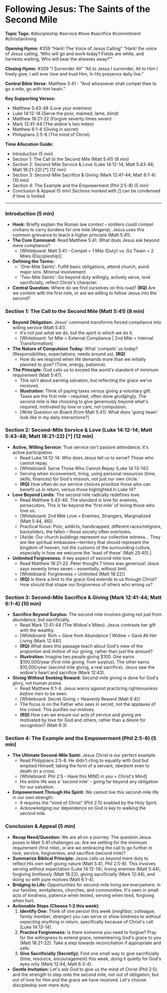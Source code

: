 # Following Jesus: The Saints of the Second Mile

**Topic Tags:** #discipleship #service #love #sacrifice #commitment #christianliving

**Opening Hymn:** #359 "Hark! The Voice of Jesus Calling"
"Hark! the voice of Jesus calling, ‘Who will go and work today? Fields are white, and harvests waiting, Who will bear the sheaves away?’"

**Closing Hymn:** #309 "I Surrender All"
"All to Jesus I surrender, All to Him I freely give; I will ever love and trust Him, In His presence daily live."

**Central Bible Verse:** Matthew 5:41 - "And whosoever shall compel thee to go a mile, go with him twain."

**Key Supporting Verses:**
*   Matthew 5:43-48 (Love your enemies)
*   Luke 14:12-14 (Serve the poor, maimed, lame, blind)
*   Matthew 18:21-22 (Forgive seventy times seven)
*   Mark 12:41-44 (The widow's two mites)
*   Matthew 6:1-4 (Giving in secret)
*   Philippians 2:5-8 (The mind of Christ)

**Time Allocation Guide:**
- Introduction (5 min)
- Section 1: The Call to the Second Mile (Matt 5:41) (8 min)
- Section 2: Second-Mile Service & Love (Luke 14:12-14; Matt 5:43-48; Matt 18:21-22) [*] (12 min)
- Section 3: Second-Mile Sacrifice & Giving (Mark 12:41-44; Matt 6:1-4) (10 min)
- Section 4: The Example and the Empowerment (Phil 2:5-8) (5 min)
- Conclusion & Appeal (5 min)
*Sections marked with [*] can be condensed if time is limited

---

### Introduction (5 min)

-   **Hook:** Briefly explain the Roman law context – soldiers could compel civilians to carry burdens for one mile (Angaria). Jesus uses this common grievance to teach a higher principle (Matt 5:41).
-   **The Core Command:** Read Matthew 5:41. What does Jesus ask beyond mere compliance?
    -   [Whiteboard: Matt 5:41 - Compel = 1 Mile (Duty) vs. Go Twain = 2 Miles (Discipleship)]
-   **Defining the Terms:**
    -   'One-Mile Saints': Fulfill basic obligations, attend church, avoid major sins. Minimal involvement.
    -   'Two-Mile Saints': Go beyond duty willingly, actively serve, love sacrificially, reflect Christ's character.
-   **Central Question:** Where do we find ourselves on this road? **(RQ)** Are we content with the first mile, or are we willing to follow Jesus into the second?

### Section 1: The Call to the Second Mile (Matt 5:41) (8 min)

-   **Beyond Obligation:** Jesus' command transforms forced compliance into willing service (Matt 5:41).
    -   It's not just *what* we do, but the *spirit* in which we do it.
    -   [Whiteboard: 1st Mile = External Compliance | 2nd Mile = Internal Transformation]
-   **The Nature of Compulsion Today:** What 'compels' us today? (Responsibilities, expectations, needs around us). **(RQ)**
    -   How do we respond when life demands more than we initially planned to give? (Time, energy, patience).
-   **The Principle:** God calls us to exceed the world's standard of minimum requirement (Matt 5:47).
    -   This isn't about earning salvation, but reflecting the grace we've received.
    -   **Illustration:** Think of paying taxes versus giving a voluntary gift. Taxes are the first mile – required, often done grudgingly. The second mile is like choosing to give generously beyond what's required, motivated by love or care, not compulsion.
    -   [Write Question on Board (from Matt 5:41): What does 'going twain' look like in my daily interactions?]

### Section 2: Second-Mile Service & Love (Luke 14:12-14; Matt 5:43-48; Matt 18:21-22) [*] (12 min)

-   **Active, Willing Service:** True service isn't passive attendance; it's active participation.
    -   Read Luke 14:12-14. Who does Jesus tell us to serve? Those who cannot repay.
    -   [Whiteboard: Serve Those Who Cannot Repay (Luke 14:13-14)]
    -   Serving when inconvenient, tiring, using personal resources (time, skills, finances) for God's mission, not just our own circle.
    -   **(RQ)** How often do our service choices prioritize those who can benefit us in return, versus those highlighted in Luke 14?
-   **Love Beyond Limits:** The second mile radically redefines love.
    -   Read Matthew 5:43-48. The standard is love for enemies, persecutors. This is far beyond the 'first mile' of loving those who love us.
    -   [Whiteboard: 2nd Mile Love = Enemies, Strangers, Marginalized (Matt 5:44, 46)]
    -   Practical focus: Poor, addicts, handicapped, different races/religions, backsliders, the fallen – those society often overlooks.
    -   [Aside: Our church buildings represent our collective witness... They are like spiritual embassies—territory that should represent the kingdom of heaven, not the customs of the surrounding culture, especially in how we welcome the 'least of these' (Matt 25:40).]
-   **Unlimited Forgiveness:** A key aspect of second-mile love.
    -   Read Matthew 18:21-22. Peter thought 7 times was generous! Jesus says seventy times seven – essentially, without limit.
    -   [Whiteboard: Forgiveness = Unlimited (Matt 18:22)]
    -   **(RQ)** Is there a limit to the grace God extends to us through Christ? How should that shape our forgiveness of others who wrong us?

### Section 3: Second-Mile Sacrifice & Giving (Mark 12:41-44; Matt 6:1-4) (10 min)

-   **Sacrifice Beyond Surplus:** The second mile involves giving not just from abundance, but sacrificially.
    -   Read Mark 12:41-44 (The Widow's Mites). Jesus contrasts her gift with the wealthy.
    -   [Whiteboard: Rich = Gave from Abundance | Widow = Gave All Her Living (Mark 12:44)]
    -   **(RQ)** What does this passage teach about God's view of the *proportion* and *motive* of our giving, rather than just the amount?
    -   **Illustration:** Imagine two people giving $100. One earns $100,000/year (first mile giving, from surplus). The other earns $10,000/year (second mile giving, a real sacrifice). Jesus saw the widow's heart and sacrifice (Mark 12:43).
-   **Giving Without Seeking Reward:** Second-mile giving is done for God's glory, not human praise.
    -   Read Matthew 6:1-4. Jesus warns against practicing righteousness *before men* to be seen.
    -   [Whiteboard: Secret Giving = Heavenly Reward (Matt 6:4)]
    -   The focus is on the Father who sees in secret, not the applause of the crowd. This purifies our motives.
    -   **(RQ)** How can we ensure our acts of service and giving are motivated by love for God and others, rather than a desire for recognition? (Matt 6:3)

### Section 4: The Example and the Empowerment (Phil 2:5-8) (5 min)

-   **The Ultimate Second-Mile Saint:** Jesus Christ is our perfect example.
    -   Read Philippians 2:5-8. He didn't cling to equality with God but emptied Himself, taking the form of a servant, obedient even to death on a cross.
    -   [Whiteboard: Phil 2:5 - Have this MIND in you = Christ's Mind]
    -   His entire life was a 'second mile' – going far beyond any obligation for our salvation.
-   **Empowerment Through His Spirit:** We cannot live this second-mile life in our own strength.
    -   It requires the "mind of Christ" (Phil 2:5) enabled by the Holy Spirit.
    -   Acknowledging our dependence on God is key to walking the second mile.

### Conclusion & Appeal (5 min)

-   **Recap Need/Question:** We are all on a journey. The question Jesus poses in Matt 5:41 challenges us: Are we settling for the minimum requirement (first mile), or are we embracing the call to go further in love, service, forgiveness, and sacrifice (second mile)?
-   **Summarize Biblical Principle:** Jesus calls us beyond mere duty to reflect His own self-giving nature (Matt 5:41, Phil 2:5-8). This involves serving without expectation (Luke 14:12-14), loving enemies (Matt 5:44), forgiving limitlessly (Matt 18:22), giving sacrificially (Mark 12:44), and doing so with pure motives (Matt 6:1-4).
-   **Bridging to Life:** Opportunities for second-mile living are everywhere: in our families, workplaces, churches, and communities. It's seen in small acts of kindness, patience when tested, serving when tired, forgiving when hurt.
-   **Actionable Steps (Choose 1-2 this week):**
    1.  **Identify One:** Think of one person this week (neighbor, colleague, family member, stranger) you can serve or show kindness to *without expecting anything in return*, specifically because of Christ's call (Luke 14:13-14).
    2.  **Practice Forgiveness:** Is there someone you need to forgive? Pray for the willingness to extend grace, remembering God's grace to you (Matt 18:21-22). Take a step towards reconciliation if appropriate and safe.
    3.  **Give Sacrificially (Secretly):** Find one small way to give sacrificially (time, resource, encouragement) this week, doing it quietly for God's eyes only (Mark 12:44, Matt 6:3-4).
-   **Gentle Invitation:** Let's ask God to give us the mind of Christ (Phil 2:5) and the strength to step onto the second mile, not out of obligation, but out of love for Him and the grace we have received. Let's choose discipleship over mere duty.